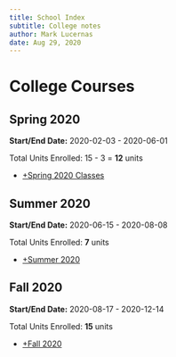 ```yaml
---
title: School Index
subtitle: College notes
author: Mark Lucernas
date: Aug 29, 2020
---
```



# College Courses

## Spring 2020

**Start/End Date:** 2020-02-03 - 2020-06-01

Total Units Enrolled: 15 - 3 = **12** units

- [+Spring 2020 Classes](spring-2020/index)


## Summer 2020

**Start/End Date:** 2020-06-15 - 2020-08-08

Total Units Enrolled: **7** units

- [+Summer 2020](summer-2020/index)


## Fall 2020

**Start/End Date:** 2020-08-17 - 2020-12-14

Total Units Enrolled: **15** units

- [+Fall 2020](fall-2020/index)

